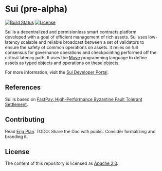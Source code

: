 # Sui (pre-alpha)

[![Build Status](https://github.com/mystenlabs/fastnft/actions/workflows/rust.yml/badge.svg)](https://github.com/mystenlabs/fastnft/actions/workflows/rust.yml)
[![License](https://img.shields.io/badge/license-Apache-green.svg)](LICENSE.md)

Sui is a decentralized and permisionless smart contracts platform
developed with a goal of efficient management of rich assets. Sui uses
low-latency scalable and reliable broadcast between a set of validators to
ensure the safety of common operations on assets. It relies on full
consensus for governance operations and checkpointing performed off
the critical latency path. It uses the [Move](https://github.com/diem/move)
programming language to define assets as typed objects and operations
on these objects.

For more information, visit the [Sui Developer Portal](doc/SUMMARY.md).

## References

Sui is based on [FastPay: High-Performance Byzantine Fault Tolerant Settlement](https://arxiv.org/pdf/2003.11506.pdf).

## Contributing

Read [Eng Plan](https://docs.google.com/document/d/1Cqxaw23PR2hc5bkbhXIDCnWjxA3AbfjsuB45ltWns4U/edit#).
TODO: Share the Doc with public. Consider formalizing and branding it.

## License

The content of this repository is licensed as [Apache 2.0](https://github.com/MystenLabs/fastnft/blob/update-readme/LICENSE).
